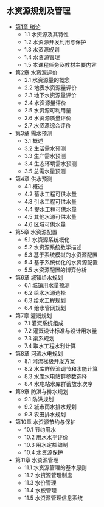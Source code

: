 ## 水资源规划及管理
- [第1章 绪论](chapter1.md)
	- 1.1 水资源及其特性
	- 1.2 水资源开发利用与保护
	- 1.3 水资源规划
	- 1.4 水资源管理
	- 1.5 本课程任务及教材主要内容
- 第2章 水资源评价
	- 2.1 水资源量的概念
	- 2.2 地表水资源量评价
	- 2.3 地下水资源量评价
	- 2.4 水资源量评价
	- 2.5 水资源可利用量
	- 2.6 水资源质量评价
	- 2.7 水资源综合评价
- 第3章 需水预测
	- 3.1 概述
	- 3.2 生活需水预测
	- 3.3 生产需水预测
	- 3.4 生态环境需水预测
	- 3.5 总需水量预测
- 第4章 供水预测
	- 4.1 概述
	- 4.2 蓄水工程可供水量
	- 4.3 引水工程可供水量
	- 4.4 提水工程可供水量
	- 4.5 其他水源可供水量
	- 4.6 区域可供水量
- 第5章 水资源配置
	- 5.1 水资源系统概化
	- 5.2 水资源系统数学描述
	- 5.3 基于系统模拟的水资源配置
	- 5.4 基于系统优化的水资源配置
	- 5.5 水资源配置的博弈分析
- 第6章 城镇给水规划
	- 6.1 城镇用水量预测
	- 6.2 给水水源选择
	- 6.3 给水工程规划
	- 6.4 给水管网规划
- 第7章 灌溉规划
	- 7.1 灌溉系统组成
	- 7.2 灌溉设计标准与设计用水量
	- 7.3 渠系规划
	- 7.4 取水工程水利计算
- 第8章 河流水电规划
	- 8.1 河流梯级开发方案
	- 8.2 水库群径流调节和水能计算
	- 8.3 水库水电站群参数选择
	- 8.4 水电站水库群蓄放水次序
- 第9章 防洪与排水规划
	- 9.1 防洪规划
	- 9.2 城市雨水排水规划
	- 9.3 农田排水规划
- 第10章 水资源节约与保护
	- 10.1 节约用水
	- 10.2 用水水平评价
	- 10.3 用水定额编制
	- 10.4 水资源保护
- 第11章 水资源管理
	- 11.1 水资源管理的基本原则
	- 11.2 水资源管理制度
	- 11.3 水价管理
	- 11.4 水权管理
	- 11.5 水资源管理信息系统